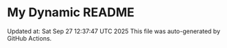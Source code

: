 # My Dynamic README
Updated at: Sat Sep 27 12:37:47 UTC 2025
This file was auto-generated by GitHub Actions.
